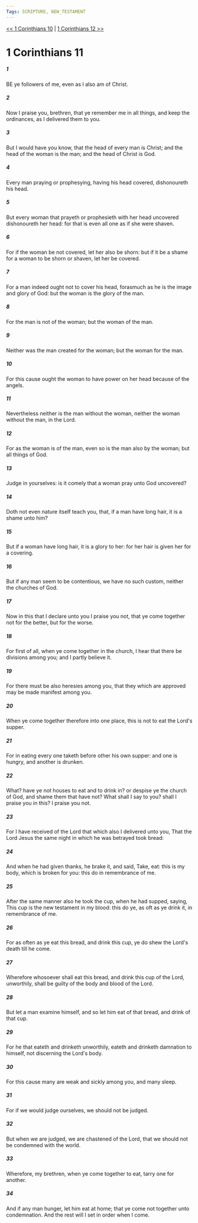 ```yaml
---
Tags: SCRIPTURE, NEW_TESTAMENT
---
```


[<< 1 Corinthians 10](NEW_TESTAMENT/07_1_Corinthians/1_Corinthians_10.md) | [1 Corinthians 12 >>](NEW_TESTAMENT/07_1_Corinthians/1_Corinthians_12.md)

# 1 Corinthians 11

##### 1

BE ye followers of me, even as I also am of Christ.

##### 2

Now I praise you, brethren, that ye remember me in all things, and keep the ordinances, as I delivered them to you.

##### 3

But I would have you know, that the head of every man is Christ; and the head of the woman is the man; and the head of Christ is God.

##### 4

Every man praying or prophesying, having his head covered, dishonoureth his head.

##### 5

But every woman that prayeth or prophesieth with her head uncovered dishonoureth her head: for that is even all one as if she were shaven.

##### 6

For if the woman be not covered, let her also be shorn: but if it be a shame for a woman to be shorn or shaven, let her be covered.

##### 7

For a man indeed ought not to cover his head, forasmuch as he is the image and glory of God: but the woman is the glory of the man.

##### 8

For the man is not of the woman; but the woman of the man.

##### 9

Neither was the man created for the woman; but the woman for the man.

##### 10

For this cause ought the woman to have power on her head because of the angels.

##### 11

Nevertheless neither is the man without the woman, neither the woman without the man, in the Lord.

##### 12

For as the woman is of the man, even so is the man also by the woman; but all things of God.

##### 13

Judge in yourselves: is it comely that a woman pray unto God uncovered?

##### 14

Doth not even nature itself teach you, that, if a man have long hair, it is a shame unto him?

##### 15

But if a woman have long hair, it is a glory to her: for her hair is given her for a covering.

##### 16

But if any man seem to be contentious, we have no such custom, neither the churches of God.

##### 17

Now in this that I declare unto you I praise you not, that ye come together not for the better, but for the worse.

##### 18

For first of all, when ye come together in the church, I hear that there be divisions among you; and I partly believe it.

##### 19

For there must be also heresies among you, that they which are approved may be made manifest among you.

##### 20

When ye come together therefore into one place, this is not to eat the Lord's supper.

##### 21

For in eating every one taketh before other his own supper: and one is hungry, and another is drunken.

##### 22

What? have ye not houses to eat and to drink in? or despise ye the church of God, and shame them that have not? What shall I say to you? shall I praise you in this? I praise you not.

##### 23

For I have received of the Lord that which also I delivered unto you, That the Lord Jesus the same night in which he was betrayed took bread:

##### 24

And when he had given thanks, he brake it, and said, Take, eat: this is my body, which is broken for you: this do in remembrance of me.

##### 25

After the same manner also he took the cup, when he had supped, saying, This cup is the new testament in my blood: this do ye, as oft as ye drink it, in remembrance of me.

##### 26

For as often as ye eat this bread, and drink this cup, ye do shew the Lord's death till he come.

##### 27

Wherefore whosoever shall eat this bread, and drink this cup of the Lord, unworthily, shall be guilty of the body and blood of the Lord.

##### 28

But let a man examine himself, and so let him eat of that bread, and drink of that cup.

##### 29

For he that eateth and drinketh unworthily, eateth and drinketh damnation to himself, not discerning the Lord's body.

##### 30

For this cause many are weak and sickly among you, and many sleep.

##### 31

For if we would judge ourselves, we should not be judged.

##### 32

But when we are judged, we are chastened of the Lord, that we should not be condemned with the world.

##### 33

Wherefore, my brethren, when ye come together to eat, tarry one for another.

##### 34

And if any man hunger, let him eat at home; that ye come not together unto condemnation. And the rest will I set in order when I come.
